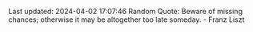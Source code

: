 Last updated: 2024-04-02 17:07:46
Random Quote: Beware of missing chances; otherwise it may be altogether too late someday. - Franz Liszt